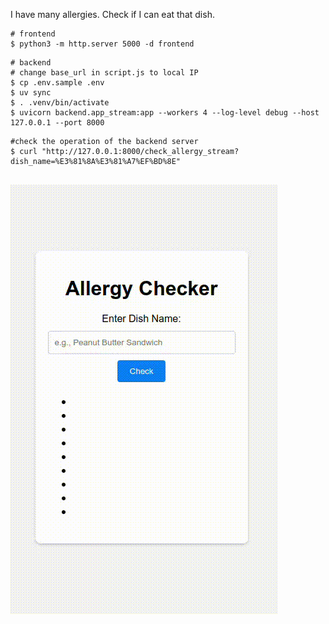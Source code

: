 I have many allergies.
Check if I can eat that dish.

```
# frontend
$ python3 -m http.server 5000 -d frontend
```

```
# backend
# change base_url in script.js to local IP
$ cp .env.sample .env
$ uv sync
$ . .venv/bin/activate
$ uvicorn backend.app_stream:app --workers 4 --log-level debug --host 127.0.0.1 --port 8000
```

```
#check the operation of the backend server
$ curl "http://127.0.0.1:8000/check_allergy_stream?dish_name=%E3%81%8A%E3%81%A7%EF%BD%8E"


```
![説明gif](images/sample.gif)